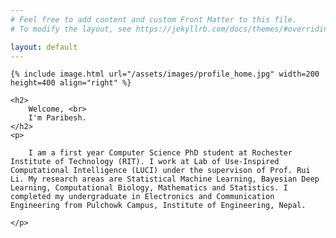 ```yaml
---
# Feel free to add content and custom Front Matter to this file.
# To modify the layout, see https://jekyllrb.com/docs/themes/#overriding-theme-defaults

layout: default
---
```


<div class="home">

    {% include image.html url="/assets/images/profile_home.jpg" width=200 height=400 align="right" %}
    
    <h2>
        Welcome, <br>
        I'm Paribesh.
    </h2>
    <p> 
        
        I am a first year Computer Science PhD student at Rochester Institute of Technology (RIT). I work at Lab of Use-Inspired Computational Intelligence (LUCI) under the supervison of Prof. Rui Li. My research areas are Statistical Machine Learning, Bayesian Deep Learning, Computational Biology, Mathematics and Statistics. I completed my undergraduate in Electronics and Communication Engineering from Pulchowk Campus, Institute of Engineering, Nepal.
         
    </p>

</div>
